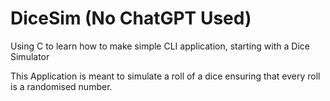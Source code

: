 # DiceSim (No ChatGPT Used)

Using C to learn how to make simple CLI application, starting with a Dice Simulator

This Application is meant to simulate a roll of a dice ensuring that every roll is a randomised number.
